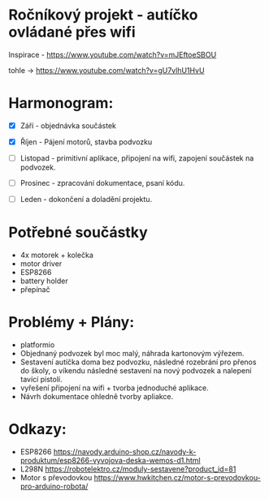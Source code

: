 # Ročníkový projekt - autíčko ovládané přes wifi

Inspirace - https://www.youtube.com/watch?v=mJEftoeSBOU

tohle -> https://www.youtube.com/watch?v=gU7vlhU1HvU

# Harmonogram:
- [x] Září - objednávka součástek

- [x] Říjen - Pájení motorů, stavba podvozku

- [ ] Listopad - primitivní aplikace, připojení na wifi, zapojení součástek na podvozek.

- [ ] Prosinec - zpracování dokumentace, psaní kódu.

- [ ] Leden - dokončení a doladění projektu.

# Potřebné součástky
- 4x motorek + kolečka
- motor driver
- ESP8266
- battery holder 
- přepínač

# Problémy + Plány: 
- platformio  
- Objednaný podvozek byl moc malý, náhrada kartonovým výřezem. 
- Sestavení autíčka doma bez podvozku, následné rozebrání pro přenos do školy, o víkendu následné sestavení na nový podvozek a   nalepení tavící pistolí. 
- vyřešení připojení na wifi + tvorba jednoduché aplikace. 
- Návrh dokumentace ohledně tvorby apliakce. 

# Odkazy: 
- ESP8266 https://navody.arduino-shop.cz/navody-k-produktum/esp8266-vyvojova-deska-wemos-d1.html
- L298N https://robotelektro.cz/moduly-sestavene?product_id=81
- Motor s převodovkou https://www.hwkitchen.cz/motor-s-prevodovkou-pro-arduino-robota/
